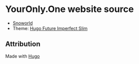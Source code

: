 # YourOnly.One website source

- [Snoworld](https://im.youronly.one/snoworld/)
- Theme: [Hugo Future Imperfect Slim](https://github.com/pacollins/hugo-future-imperfect-slim)

## Attribution

Made with [Hugo](https://gohugo.io)
